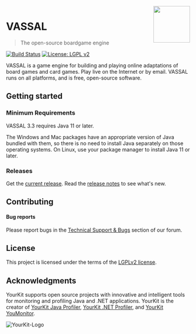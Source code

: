 <img src="vassal-app/src/main/resources/icons/scalable/VASSAL.svg" width="100px" align="right" />

# VASSAL
> The open-source boardgame engine

[![Build Status](https://travis-ci.com/vassalengine/vassal.svg?branch=master)](https://travis-ci.com/vassalengine/vassal)
[![License: LGPL v2](https://img.shields.io/badge/License-LGPL%20v2-blue.svg)](https://www.gnu.org/licenses/lgpl-2.0)

VASSAL is a game engine for building and playing online adaptations of board games and card games. Play live on the Internet or by email. VASSAL runs on all platforms, and is free, open-source software.

## Getting started

### Minimum Requirements

VASSAL 3.3 requires Java 11 or later.

The Windows and Mac packages have an appropriate version of Java bundled with
them, so there is no need to install Java separately on those operating
systems. On Linux, use your package manager to install Java 11 or later.

### Releases

Get the [current release](https://github.com/vassalengine/vassal/releases/latest). Read the [release notes](http://www.vassalengine.org/wiki/Release_Notes) to see what's new.

## Contributing

#### Bug reports

Please report bugs in the [Technical Support & Bugs](http://www.vassalengine.org/forum/viewforum.php?f=3) section of our forum.

## License

This project is licensed under the terms of the [LGPLv2 license](LICENSE).

## Acknowledgments
YourKit supports open source projects with innovative and intelligent tools
for monitoring and profiling Java and .NET applications.
YourKit is the creator of
[YourKit Java Profiler](https://www.yourkit.com/java/profiler/),
[YourKit .NET Profiler](https://www.yourkit.com/.net/profiler/),
and [YourKit YouMonitor](https://www.yourkit.com/youmonitor/).

![YourKit-Logo](https://www.yourkit.com/images/yklogo.png)
